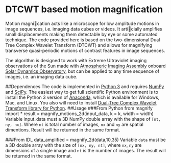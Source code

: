 
# DTCWT based motion magnification
Motion magnication acts like a microscope for low amplitude motions in image sequences, i.e. imaging data cubes or videos. It articially amplifies small displacements making them detectable by eye or some automated technique. The code provided here  is based on the two-dimensional Dual Tree Complex Wavelet Transform (DTCWT) and  allows for magnifying transverse quasi-periodic motions of contrast features in image sequences. 

The algorithm is designed to work with Extreme Ultraviolet imaging observations of the Sun made with [Atmospheric Imaging Assembly](http://aia.lmsal.com) onboard [Solar Dynamics Observatory](http://sdo.gsfc.nasa.gov), but can be applied to any time sequence of images, i.e. an imaging data cube.

##Dependences
The  code is implemented in [Python 3](https://www.python.org) and requires [NumPy](http://www.numpy.org) and  [SciPy](http://scipy.org). The easiest way to get full scientific Python environment is to install the Python  3 version of [Anaconda](https://www.continuum.io/downloads), which is available for Windows, Mac, and Linux. 
You also will need to install [Dual-Tree Complex Wavelet Transform library for Python](https://github.com/rjw57/dtcwt).
##Usage
###From Python
    from magnify import *
    result = magnify_motions_2d(input_data, k = k, width = width)
Variable input_data must a 3D NumPy double array with the shape of `[nt, ny, nx]`. Where `nt`  is total number of images, `nx` and `ny` are spatial dimentions. Result will be returned in the same format. 
 
###From IDL
    data_amplified = magnify_2d(data,10,35)
Variable `data` must be a 3D double array with the size of `[nx, ny, nt]`,  where `nx`,  `ny`  are dimensions of a single image and `nt` is the number of images. The result will be returned in the same format.

